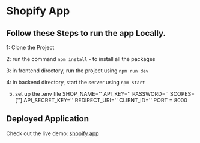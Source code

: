 # Shopify App

## Follow these  Steps to run the app Locally. 

1: Clone the Project 

2: run the command    `npm install`  - to install all the packages

   
3: in frontend directory, run the project using   `npm run dev`

4: in backend directory, start the server using   `npm start`

5. set up the .env file 
SHOP_NAME=''
API_KEY=''
PASSWORD=''
SCOPES=['']
API_SECRET_KEY=''
REDIRECT_URI=''
CLIENT_ID=''
PORT = 8000


## Deployed Application
Check out the live demo: [shopify app](https://shopify-eqjh363oi-aakankshas-projects-97350f10.vercel.app/)


